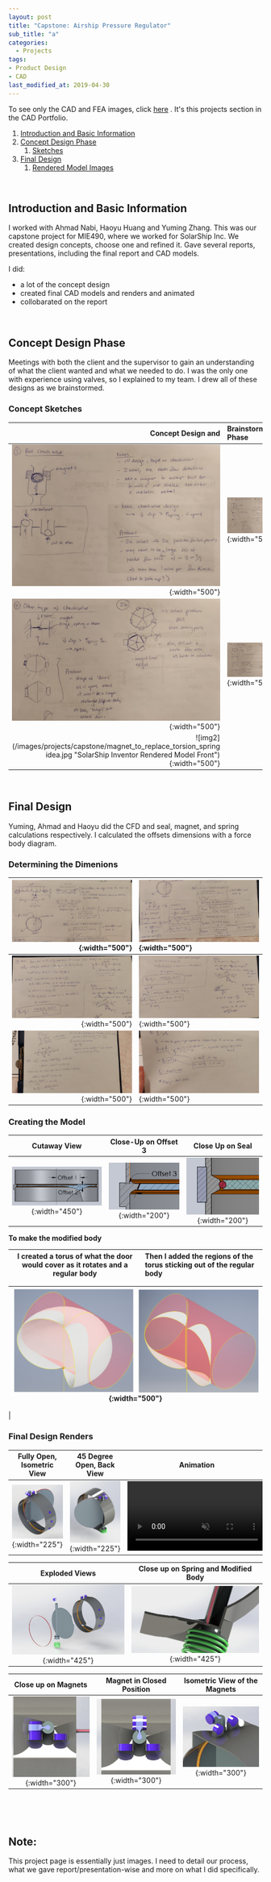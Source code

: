 ```yaml
---
layout: post
title: "Capstone: Airship Pressure Regulator"
sub_title: "a"
categories:
  - Projects
tags:
- Product Design
- CAD
last_modified_at: 2019-04-30 
---
```


To see only the CAD and FEA images, click [here](https://96yrlee.github.io/CAD_Portfolio.html#1) . It's this projects section in the CAD Portfolio.

1. [Introduction and Basic Information](#1)
2. [Concept Design Phase](#2)
    1. [Sketches](#2a)
3. [Final Design](#3)
    1. [Rendered Model Images](#3a)

<p>&nbsp;</p> 

## Introduction and Basic Information <a name="1"></a>

I worked with Ahmad Nabi, Haoyu Huang and Yuming Zhang. This was our capstone project for MIE490, where we worked for SolarShip Inc. We created design concepts, choose one and refined it. Gave several reports, presentations, including the final report and CAD models.

I did:
- a lot of the concept design
- created final CAD models and renders and animated
- collobarated on the report

<p>&nbsp;</p> 

## Concept Design Phase <a name="2"></a>

Meetings with both the client and the supervisor to gain an understanding of what the client wanted and what we needed to do. I was the only one with experience using valves, so I explained to my team. I drew all of these designs as we brainstormed.

### Concept Sketches <a name="2a"></a>

| Concept Design and | Brainstorming Phase |
|---:|:---|
| ![img2](/images/projects/capstone/concept1.PNG "Ball Check Valve"){:width="500"} | ![img2](/images/projects/capstone/concept3.PNG "Swing Valves Ideas"){:width="500"} |
| ![img2](/images/projects/capstone/concept4.PNG "Swing Valves Ideas 2"){:width="500"} | ![img2](/images/projects/capstone/conceptF.PNG "Butterfly-Based"){:width="500"} |
| ![img2](/images/projects/capstone/magnet_to_replace_torsion_spring idea.jpg "SolarShip Inventor Rendered Model Front"){:width="500"} |   |

<p>&nbsp;</p> 


## Final Design <a name="3"></a>

Yuming, Ahmad and Haoyu did the CFD and seal, magnet, and spring calculations respectively. I calculated the offsets dimensions with a force body diagram.

### Determining the Dimenions

![img2](/images/projects/capstone/fbd1.jpg "1st Page"){:width="500"} | ![img2](/images/projects/capstone/fbd2.jpg "2nd Page"){:width="500"}
---:|:---
![img2](/images/projects/capstone/fbd3.jpg "3rd Page"){:width="500"} | ![img2](/images/projects/capstone/fbd4.jpg "4th Page"){:width="500"}
![img2](/images/projects/capstone/fbd5.jpg "5th Page"){:width="500"} | ![img2](/images/projects/capstone/fbd6.jpg "6th Page"){:width="500"}

### Creating the Model

Cutaway View | Close-Up on Offset 3 | Close Up on Seal
:------------: | :-------------: |:---------------:
![img2](/images/projects/capstone/offset1and2.PNG "Top View Fully Open"){:width="450"} | ![img2](/images/projects/capstone/offset3.PNG "Top View Fully Closed"){:width="200"} | ![img2](/images/projects/capstone/cutseal.PNG "Isometric View when Closed"){:width="200"} 
 
**To make the modified body**

I created a torus of what the door would cover as it rotates and a regular body | Then I added the regions of the torus sticking out of the regular body
:---:|:---

| ![img2](/images/projects/capstone/surface_modeling_stage.PNG "Isometric View when Closed"){:width="500"} |
| :---: 
|
### Final Design Renders <a name="3a"></a>

Fully Open, Isometric View | 45 Degree Open, Back View | Animation
:------------: | :-------------: |:---------------:
![img2](/images/portfolio/ss1assemFullOpen.PNG "SolarShip Inventor Rendered Model Front"){:width="225"}  | ![img](/images/portfolio/ss1-45openBackBiew.PNG "SolarShip Inventor Rendered Model Back"){:width="225"}  | <a href="https://gyazo.com/415405b4618acde840b53b577b668791"><video alt="Valve Opening" width="275" muted loop playsinline controls><source src="https://i.gyazo.com/415405b4618acde840b53b577b668791.mp4" type="video/mp4" /></video></a> 

 Exploded Views| Close up on Spring and Modified Body
:------------: | :-------------: 
![img](/images/portfolio/ss1exploded.PNG "SolarShip Inventor Rendered Model Exploded"){:width="425"}  | ![img](/images/portfolio/ss1springCloseUp.JPG "SolarShip Inventor Rendered Model Close Up"){:width="425"} 

Close up on Magnets | Magnet in Closed Position | Isometric View of the Magnets
:------------: | :-------------: |:---------------:
 ![img2](/images/projects/capstone/top_magnet.JPG "Top View Fully Open"){:width="300"} | ![img2](/images/projects/capstone/top_magnet_closed.JPG "Top View Fully Closed"){:width="300"} | ![img2](/images/projects/capstone/top_magnet_closed_iso.JPG "Isometric View when Closed"){:width="300"} 
 
<p>&nbsp;</p> 
<p>&nbsp;</p> 
 
## Note:

This project page is essentially just images. I need to detail our process, what we gave report/presentation-wise and more on what I did specifically.

    
    
    
    
    

